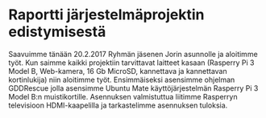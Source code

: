# Raportti järjestelmäprojektin edistymisestä
Saavuimme tänään 20.2.2017 Ryhmän jäsenen Jorin asunnolle ja aloitimme työt.
Kun saimme kaikki projektiin tarvittavat laitteet kasaan (Rasperry Pi 3 Model B, Web-kamera, 16 Gb MicroSD, kannettava ja kannettavan kortinlukija) niin aloitimme työt.
Ensimmäiseksi asensimme ohjelman GDDRescue jolla asensimme Ubuntu Mate käyttöjärjestelmän Rasperry Pi 3 Model B:n muistikortille. Asennuksen valmistuttua liitimme Rasperryn televisioon HDMI-kaapelilla ja tarkastelimme asennuksen tuloksia. 
